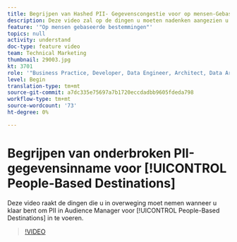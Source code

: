 ```yaml
---
title: Begrijpen van Hashed PII- Gegevenscongestie voor op mensen-Gebaseerde Doelen
description: Deze video zal op de dingen u moeten nadenken aangezien u bereid bent om PII in Audience Manager voor Op mensen-Gebaseerde Doelen in te voeren.
feature: '"Op mensen gebaseerde bestemmingen"'
topics: null
activity: understand
doc-type: feature video
team: Technical Marketing
thumbnail: 29003.jpg
kt: 3701
role: '"Business Practice, Developer, Data Engineer, Architect, Data Architect, Administrator, Leader"'
level: Begin
translation-type: tm+mt
source-git-commit: a7dc335e75697a7b1720eccdadbb9605fdeda798
workflow-type: tm+mt
source-wordcount: '73'
ht-degree: 0%

---
```



# Begrijpen van onderbroken PII-gegevensinname voor [!UICONTROL People-Based Destinations]

Deze video raakt de dingen die u in overweging moet nemen wanneer u klaar bent om PII in Audience Manager voor [!UICONTROL People-Based Destinations] in te voeren.

>[!VIDEO](https://video.tv.adobe.com/v/29003/?quality=12)

